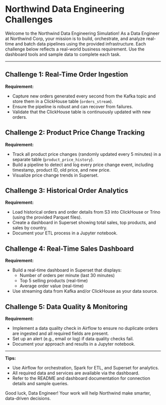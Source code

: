 # Northwind Data Engineering Challenges

Welcome to the Northwind Data Engineering Simulation! As a Data Engineer at Northwind Corp, your mission is to build, orchestrate, and analyze real-time and batch data pipelines using the provided infrastructure. Each challenge below reflects a real-world business requirement. Use the dashboard tools and sample data to complete each task.

---

## Challenge 1: Real-Time Order Ingestion
**Requirement:**
- Capture new orders generated every second from the Kafka topic and store them in a ClickHouse table (`orders_stream`).
- Ensure the pipeline is robust and can recover from failures.
- Validate that the ClickHouse table is continuously updated with new orders.

## Challenge 2: Product Price Change Tracking
**Requirement:**
- Track all product price changes (randomly updated every 5 minutes) in a separate table (`product_price_history`).
- Build a pipeline to detect and log every price change event, including timestamp, product ID, old price, and new price.
- Visualize price change trends in Superset.

## Challenge 3: Historical Order Analytics
**Requirement:**
- Load historical orders and order details from S3 into ClickHouse or Trino (using the provided Parquet files).
- Create a dashboard in Superset showing total sales, top products, and sales by country.
- Document your ETL process in a Jupyter notebook.

## Challenge 4: Real-Time Sales Dashboard
**Requirement:**
- Build a real-time dashboard in Superset that displays:
  - Number of orders per minute (last 30 minutes)
  - Top 5 selling products (real-time)
  - Average order value (real-time)
- Use streaming data from Kafka and/or ClickHouse as your data source.

## Challenge 5: Data Quality & Monitoring
**Requirement:**
- Implement a data quality check in Airflow to ensure no duplicate orders are ingested and all required fields are present.
- Set up an alert (e.g., email or log) if data quality checks fail.
- Document your approach and results in a Jupyter notebook.

---

**Tips:**
- Use Airflow for orchestration, Spark for ETL, and Superset for analytics.
- All required data and services are available via the dashboard.
- Refer to the README and dashboard documentation for connection details and sample queries.

Good luck, Data Engineer! Your work will help Northwind make smarter, data-driven decisions.
